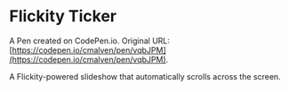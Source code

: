# Flickity Ticker

A Pen created on CodePen.io. Original URL: [https://codepen.io/cmalven/pen/vqbJPM](https://codepen.io/cmalven/pen/vqbJPM).

A Flickity-powered slideshow that automatically scrolls across the screen.
